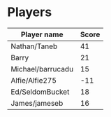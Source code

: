 # Players

| Player name       | Score |
|-------------------|-------|
| Nathan/Taneb      | 41    |
| Barry             | 21    |
| Michael/barrucadu | 15    |
| Alfie/Alfie275    | -11   |
| Ed/SeldomBucket   | 18    |
| James/jameseb     | 16    |
